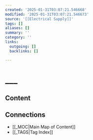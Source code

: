 ```yaml
---
created: '2025-01-31T03:07:21.546668'
modified: '2025-01-31T03:07:21.546673'
source: '[[Electrical Supply]]'
tags: []
aliases: []
summary: ''
category: ''
links:
  outgoing: []
  backlinks: []

---
```


# ___

## Content


## Connections
- [[_MOC|Main Map of Content]]
- [[_TAGS|Tag Index]]
